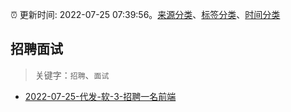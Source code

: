 :alarm_clock: 更新时间: 2022-07-25 07:39:56。[来源分类](../README.md)、[标签分类](../TAGS.md)、[时间分类](../TIMELINE.md)

## 招聘面试


> 关键字：`招聘`、`面试`



- [2022-07-25-代发-软-3-招聘一名前端](https://www.v2ex.com/t/868542) 